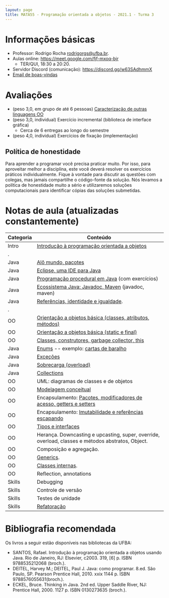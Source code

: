```yaml
---
layout: page
title: MATA55 - Programação orientada a objetos - 2021.1 - Turma 3
---
```


# Informações básicas

- Professor: Rodrigo Rocha <rodrigorgs@ufba.br>. 
- Aulas online: <https://meet.google.com/fjf-mxoq-bjr>
  - TER/QUI, 18:30 a 20:20.
- Servidor Discord (comunicação): <https://discord.gg/w63SAdhmmX>
- [Email de boas-vindas](email)

# Avaliações

- (peso 3,0, em grupo de até 6 pessoas) [Caracterização de outras linguagens OO](https://docs.google.com/spreadsheets/d/1QK-hHrSyV6qxwjwDCYapQABnT_kWhki01_vezf7Ts8k/edit#gid=0)
- (peso 3,0, individual) Exercício incremental (biblioteca de interface gráfica)
  - Cerca de 6 entregas ao longo do semestre
- (peso 4,0, individual) Exercícios de fixação (implementação)

## Política de honestidade

Para aprender a programar você precisa praticar muito. Por isso, para aproveitar melhor a disciplina, este você deverá resolver os exercícios práticos individualmente. Fique à vontade para discutir as questões com colegas, mas jamais compartilhe o código-fonte da solução. Nós levamos a política de honestidade muito a sério e utilizaremos soluções computacionais para identificar cópias das soluções submetidas.

# Notas de aula (atualizadas constantemente)

<!-- O código-fonte produzido durante as aulas se encontra aqui: -->

<!-- <https://github.com/rodrigorgs/poo-exemplos> -->

<!-- Exemplo sendo desenvolvido ao longo da aula: jogo estilo RTS, porém de tabuleiro, usando lib Lanterna -->
<!-- TODO:
- Criar animações para ilustrar troca de mensagens
- Usar http://pythontutor.com/java.html#mode=edit ?
 -->

| Categoria | Conteúdo                                                                                          |
|-----------|---------------------------------------------------------------------------------------------------|
| Intro     | [Introdução à programação orientada a objetos][intro]                                             |
| .         |                                                                                                   |
| Java      | [Alô mundo, pacotes](aula-java-alomundo)                                                          |
| Java      | [Eclipse, uma IDE para Java][eclipse]                                                             |
| Java      | [Programação procedural em Java](aula-java-programacao) (com exercícios)                          |
| Java      | [Ecossistema Java: Javadoc, Maven](aula-java-ecossistema) (javadoc, maven)                        |
| Java      | [Referências, identidade e igualdade][referencias].                                               |
| .         |                                                                                                   |
| OO        | [Orientação a objetos básica (classes, atributos, métodos)](aula-java-oo2)                        |
| OO        | [Orientação a objetos básica (static e final)](aula-java-oo)                                      |
| OO        | [Classes, construtores, garbage collector, this][construtores]                                    |
| Java      | [Enums](aula-enums) -- exemplo: [cartas de baralho](cartas)                                       |
| Java      | [Exceções](aula-excecoes)                                                                         |
| Java      | [Sobrecarga (overload)][overload]                                                                 |
| Java      | [Collections](aula-collections)                                                                   |
| OO        | UML: diagramas de classes e de objetos                                                            |
| OO        | [Modelagem conceitual](aula-modelagem)                                                            |
| OO        | Encapsulamento: [Pacotes, modificadores de acesso, getters e setters](aula-acesso)                |
| OO        | Encapsulamento: [Imutabilidade e referências escapando](aula-imutabilidade)                       |
| OO        | [Tipos e interfaces](aula-interfaces)                                                             |
| OO        | Herança. Downcasting e upcasting, super, override, overload, classes e métodos abstratos, Object. |
| OO        | Composição e agregação.                                                                           |
| OO        | [Generics](aula-generics).                                                                        |
| OO        | [Classes internas](aula-classes-internas).                                                        |
| OO        | Reflection, annotations                                                                           |
| Skills    | Debugging                                                                                         |
| Skills    | Controle de versão                                                                                |
| Skills    | Testes de unidade                                                                                 |
| Skills    | [Refatoração](aula-refactoring)                                                                   |


[intro]: https://docs.google.com/presentation/d/1bdzbS51fA-BewCaC0gMNuTSQWtDXfrHKVRiR3I-URnY/edit
[eclipse]: https://docs.google.com/presentation/d/1BohOI0Ky0cqwsze7U-PnJc_qU9u9dbKtvUOwiH63HIY/edit?usp=sharing
[referencias]: https://docs.google.com/presentation/d/13w59yenVXOT4vXk14c5-JMgP62ty3LPkBHCMpwk61zM/edit
[overload]: https://docs.google.com/presentation/d/1d4QWh9-rI44PL2AoH6KUy_8fSHSxxTykOQPIphGl3IE/edit
[construtores]: https://docs.google.com/presentation/d/1U1eChwz2O0TnrF04DiUQ5fEANGflUVdCPtR_azmNgdo/edit
[acesso]: https://docs.google.com/presentation/d/1MRqTOvbEnzAspcvW8_wWkKZSNJU1a6l3TVGTGSjkvMQ/edit

<!-- 
Alguns slides disponíveis no [Drive da disciplina](https://drive.google.com/open?id=1JxHnqlfg74vCFhJf1LfS3d4w70Ev8qBN)

Outros slides ou notas de aula:

- [Herança parte 1](aula-heranca-parte1)
- [Herança parte 2 (sobreposição)](aula-heranca-parte2)
- [Herança parte 3 (polimorfismo)](aula-heranca-parte3)
- [Herança parte 4 (classes abstratas e interfaces)](aula-heranca-parte4)
- [Refatoração](aula-refactoring)
- [Enums](aula-enums)
- [Exceções](aula-excecoes)
- [Classes internas](aula-classes-internas)
- [Generics](aula-generics) -->

# Bibliografia recomendada

Os livros a seguir estão disponíveis nas bibliotecas da UFBA:

- SANTOS, Rafael. Introdução à programação orientada a objetos usando Java. Rio de Janeiro, RJ: Elsevier, c2003. 319, [6] p. ISBN 9788535212068 (broch.).
- DEITEL, Harvey M.; DEITEL, Paul J. Java: como programar. 8.ed. São Paulo, SP. Pearson Prentice Hall, 2010. xxix 1144 p. ISBN 9788576055631(broch.).
- ECKEL, Bruce. Thinking in Java. 2nd ed. Upper Saddle River, NJ: Prentice Hall, 2000. 1127 p. ISBN 0130273635 (broch.).
